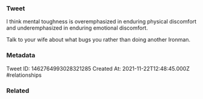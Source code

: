 ### Tweet
I think mental toughness is overemphasized in enduring physical discomfort and underemphasized in enduring emotional discomfort. 

Talk to your wife about what bugs you rather than doing another Ironman.

### Metadata
Tweet ID: 1462764993028321285
Created At: 2021-11-22T12:48:45.000Z
#relationships 

### Related

